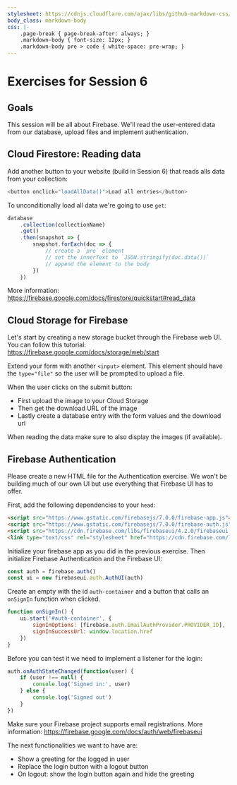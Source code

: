 ```yaml
---
stylesheet: https://cdnjs.cloudflare.com/ajax/libs/github-markdown-css/2.10.0/github-markdown.min.css
body_class: markdown-body
css: |-
    .page-break { page-break-after: always; }
    .markdown-body { font-size: 12px; }
    .markdown-body pre > code { white-space: pre-wrap; }
---
```


# Exercises for Session 6

## Goals

This session will be all about Firebase. We'll read the user-entered data from our database, upload files and implement authentication.

## Cloud Firestore: Reading data

Add another button to your website (build in Session 6) that reads alls data from your collection:

```js
<button onclick="loadAllData()">Load all entries</button>
```

To unconditionally load all data we're going to use `get`:

```js
database
    .collection(collectionName)
    .get()
    .then(snapshot => {
        snapshot.forEach(doc => {
            // create a `pre` element
            // set the innerText to `JSON.stringify(doc.data())`
            // append the element to the body
        })
    })
```

More information: https://firebase.google.com/docs/firestore/quickstart#read_data

## Cloud Storage for Firebase

Let's start by creating a new storage bucket through the Firebase web UI. You can follow this tutorial: https://firebase.google.com/docs/storage/web/start

Extend your form with another `<input>` element. This element should have the `type="file"` so the user will be prompted to upload a file.

When the user clicks on the submit button:

-   First upload the image to your Cloud Storage
-   Then get the download URL of the image
-   Lastly create a database entry with the form values and the download url

When reading the data make sure to also display the images (if available).

## Firebase Authentication

Please create a new HTML file for the Authentication exercise. We won't be building much of our own UI but use everything that Firebase UI has to offer.

First, add the following dependencies to your `head`:

```html
<script src="https://www.gstatic.com/firebasejs/7.0.0/firebase-app.js"></script>
<script src="https://www.gstatic.com/firebasejs/7.0.0/firebase-auth.js"></script>
<script src="https://cdn.firebase.com/libs/firebaseui/4.2.0/firebaseui.js"></script>
<link type="text/css" rel="stylesheet" href="https://cdn.firebase.com/libs/firebaseui/4.2.0/firebaseui.css" />
```

Initialize your firebase app as you did in the previous exercise. Then initialize Firebase Authentication and the Firebase UI:

```js
const auth = firebase.auth()
const ui = new firebaseui.auth.AuthUI(auth)
```

Create an empty with the id `auth-container` and a button that calls an `onSignIn` function when clicked.

```js
function onSignIn() {
    ui.start('#auth-container', {
        signInOptions: [firebase.auth.EmailAuthProvider.PROVIDER_ID],
        signInSuccessUrl: window.location.href
    })
}
```

Before you can test it we need to implement a listener for the login:

```js
auth.onAuthStateChanged(function(user) {
    if (user !== null) {
        console.log('Signed in:', user)
    } else {
        console.log('Signed out')
    }
})
```

Make sure your Firebase project supports email registrations. More information: https://firebase.google.com/docs/auth/web/firebaseui

The next functionalities we want to have are:

-   Show a greeting for the logged in user
-   Replace the login button with a logout button
-   On logout: show the login button again and hide the greeting
